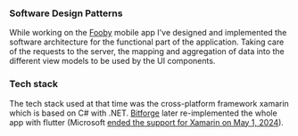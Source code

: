 
### Software Design Patterns

While working on the [Fooby](https://fooby.ch) mobile app I've designed and implemented the software architecture for the functional part of the application. Taking care of the requests to the server, the mapping and aggregation of data into the different view models to be used by the UI components.


### Tech stack

The tech stack used at that time was the cross-platform framework xamarin which is based on C# with .NET. [Bitforge](https://bitforge.ch/en/project/fooby/) later re-implemented the whole app with flutter (Microsoft [ended the support for Xamarin on May 1, 2024](https://en.wikipedia.org/wiki/Xamarin)).